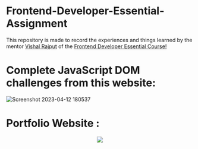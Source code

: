 # Frontend-Developer-Essential-Assignment 

This repository is made to record the experiences and things learned by the mentor [Vishal Rajput](https://github.com/Vishal-raj-1) of the [Frontend Developer Essential Course!](https://github.com/Vishal-raj-1/Frontend-Development-Essentials)


# Complete JavaScript DOM challenges from this website: 
![Screenshot 2023-04-12 180537](https://user-images.githubusercontent.com/90240653/231460574-541a4971-ca3a-4b20-afe0-782409895d36.jpg)


# Portfolio Website :
<!-- ![PORTFOLIO](https://user-images.githubusercontent.com/90240653/231549086-a0e04c0b-8654-4f71-a60d-5528f4506313.gif) -->
 

<p align="center">
<a href ="https://user-images.githubusercontent.com/90240653/231549086-a0e04c0b-8654-4f71-a60d-5528f4506313.gif"><img src="https://user-images.githubusercontent.com/90240653/231551186-a4934f57-fc15-4fca-a3a5-61101dbd7f5c.png"/></a>
</p>
<!-- 
![127 0 0 1_5500_index html](https://user-images.githubusercontent.com/90240653/231551186-a4934f57-fc15-4fca-a3a5-61101dbd7f5c.png) -->

